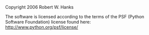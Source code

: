 Copyright 2006 Robert W. Hanks

The software is licensed according to the terms of the PSF (Python Software Foundation) license found here: http://www.python.org/psf/license/